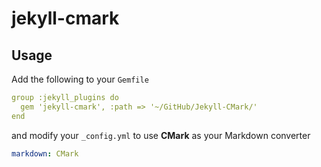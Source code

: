 # jekyll-cmark

## Usage

Add the following to your `Gemfile`

```yaml
group :jekyll_plugins do
  gem 'jekyll-cmark', :path => '~/GitHub/Jekyll-CMark/'
end
```

and modify your `_config.yml` to use **CMark** as your Markdown converter

```yaml
markdown: CMark
```
